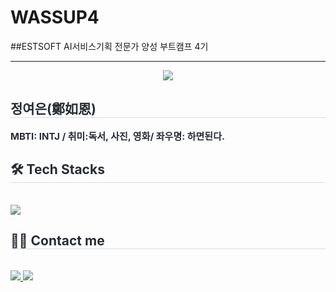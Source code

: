 # WASSUP4
##ESTSOFT AI서비스기획 전문가 양성 부트캠프 4기 

---------------------

<div align= "center">
    <img src="https://capsule-render.vercel.app/api?type=waving&color=auto&height=180&text=Hello%20World:)&animation=&fontColor=ffffff&fontSize=60" />
    </div>
    <div style="text-align: left;"> 
    <h2 style="border-bottom: 1px solid #d8dee4; color: #282d33;"> 정여은(鄭如恩) </h2>  
    <div style="font-weight: 700; font-size: 15px; text-align: left; color: #282d33;"> MBTI: INTJ / 취미:독서, 사진, 영화/ 좌우명: 하면된다.</li></li> </div> 
    </div>
    <div style="text-align: left;">
    <h2 style="border-bottom: 1px solid #d8dee4; color: #282d33;"> 🛠️ Tech Stacks </h2> <br> 
    <div style="margin: ; text-align: left;" "text-align: left;"> <img src="https://img.shields.io/badge/Discord-5865F2?style=for-the-badge&logo=Discord&logoColor=white">
          </div>
    </div>
    <div style="text-align: left;">
    <h2 style="border-bottom: 1px solid #d8dee4; color: #282d33;"> 🧑‍💻 Contact me </h2> <br> 
    <div style="text-align: left;"> <a href=mailto:yeoeun0506@gmail.com > <img src="https://img.shields.io/badge/Gmail-EA4335?style=for-the-badge&logo=Gmail&logoColor=white&link=mailto:yeoeun0506@gmail.com "> </a>
         <a href=https://www.instagram.com/yeoeun0506/> <img src="https://img.shields.io/badge/Instagram-E4405F?style=for-the-badge&logo=Instagram&logoColor=white&link=https://www.instagram.com/yeoeun0506/"> </a>
          </div>  <br> 
    <div style="text-align: left;">  </div> 
    </div>
    